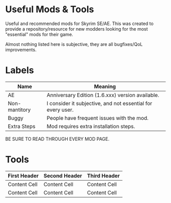 # Useful Mods & Tools
Useful and recommended mods for Skyrim SE/AE. This was created to provide a repository/resource for new modders looking for the most "essential" mods for their game. 

Almost nothing listed here is subjective, they are all bugfixes/QoL improvements.

# Labels

| Name  | Meaning |
| ------------- | ------------- |
| AE  | Anniversary Edition (1.6.xxx) version available.  |
| Non-mantitory  | I consider it subjective, and not essential for every user.  |
| Buggy  | People have frequent issues with the mod.  |
| Extra Steps  | Mod requires extra installation steps.  |

BE SURE TO READ THROUGH EVERY MOD PAGE.



# Tools

| First Header  | Second Header | Third Header |
| ------------- | ------------- | ------------ |
| Content Cell  | Content Cell  | Content Cell |
| Content Cell  | Content Cell  | Content Cell |
